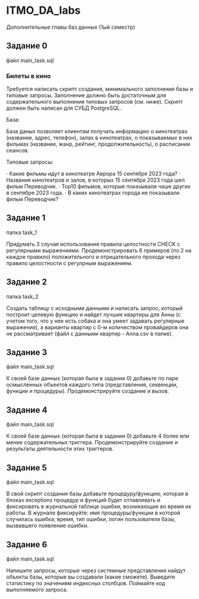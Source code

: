 # ITMO_DA_labs

Дополнительные главы баз данных (1ый семестр)

## Задание 0

файл main_task.sql

### Билеты в кино

Требуется написать скрипт создания, минимального заполнения базы и типовые запросы. Заполнение должно быть достаточным для содержательного выполнения типовых запросов (см. ниже). Скрипт должен быть написан для СУБД PostgreSQL.

База:

База даных позволяет клиентам получать информацию о кинотеатрах (название, адрес, телефон), залах в кинотеатрах, о показываемых в них фильмах (название, жанр, рейтинг, продолжительность), о расписании сеансов.

Типовые запросы:

·         Какие фильмы идут в кинотеатре Аврора 15 сентября 2023 года?
·         Названия кинотеатров и залов, в которых 15 сентября 2023 года шел фильм Переводчик.
·         Top10 фильмов, которые показывали чаше других в сентябре 2023 года.
·         В каких кинотеатрах города не показывали фильм Переводчик?

## Задание 1

папка task_1

Придумать 3 случая использования правила целостности CHECK с регулярными выражениями.
Продемонстрировать 6 примеров (по 2 на каждое правило) положительного и отрицательного прохода через правило целостности с регулрным выражением.

## Задание 2

папка task_2

Создать таблицу с исходными данными и написать запрос, который построит целевую функцию и найдет лучшие квартиры для Анны (с учетом того, что у нее есть собака и она умеет задавать регулярные выражения),
а варианты квартир с 0-м количеством провайдеров она не рассматривает (файл с данными квартир - Anna.csv в папке).

## Задание 3

файл main_task.sql

К своей базе данных (которая была в задании 0) добавьте по паре осмысленных объектов каждого типа (представления, секвенции, функции и процедуры). Продемонстрируйте создание и вызов.

## Задание 4

файл main_task.sql

К своей базе данных (которая была в задании 0) добавьте 4 более или менее содержательных триггера. Продемонстрируйте создание и результаты деятельности этих триггеров.

## Задание 5

файл main_task.sql

В свой скрипт создания базы добавьте процедуру/функцию, которая в блоках exceptions процедур и функций будет отлавливать и фиксировать в журнальной таблице ошибки, возникающие во время их работы.
В журнале фиксируйте: имя  процедуры/функции в которой случилась ошибка; время, тип ошибки, логин пользователя базы, вызвавшего  появление ошибки.

## Задание 6

файл main_task.sql

Напишите запросы, которые через системные представления найдут объекты базы, которые вы создавали (какие сможете).
Выведите статистику по значениям индексных столбцов.
Поймайте код выполняемого запроса.
